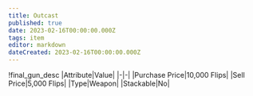 ```yaml
---
title: Outcast
published: true
date: 2023-02-16T00:00:00.000Z
tags: item
editor: markdown
dateCreated: 2023-02-16T00:00:00.000Z
---
```


!final_gun_desc
|Attribute|Value|
|-|-|
|Purchase Price|10,000 Flips|
|Sell Price|5,000 Flips|
|Type|Weapon|
|Stackable|No|

